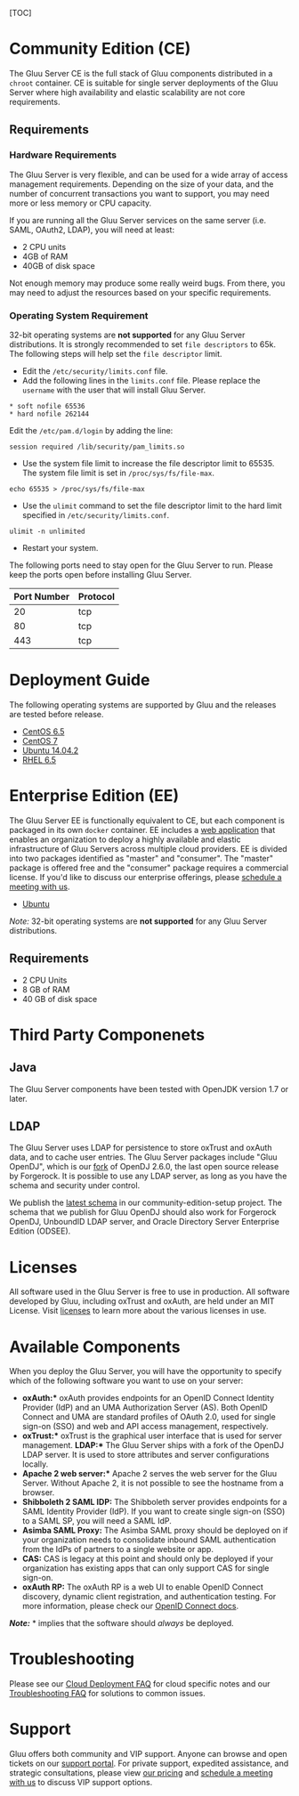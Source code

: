 [TOC]

# Community Edition (CE) 
The Gluu Server CE is the full stack of Gluu components distributed in a
`chroot` container. CE is suitable for single server deployments of the
Gluu Server where high availability and elastic scalability are not core
requirements.

## Requirements
### Hardware Requirements
The Gluu Server is very flexible, and can be used for a wide array of
access management requirements. Depending on the size of your data, and
the number of concurrent transactions you want to support, you may need
more or less memory or CPU capacity.

If you are running all the Gluu Server services on the same server (i.e.
SAML, OAuth2, LDAP), you will need at least:

- 2 CPU units
- 4GB of RAM
- 40GB of disk space

Not enough memory may produce some really weird bugs. From there, you
may need to adjust the resources based on your specific requirements.

### Operating System Requirement
32-bit operating systems are **not supported** for any Gluu
Server distributions. 
It is strongly recommended to set `file descriptors`
to 65k. The following steps will help set the `file descriptor` limit.

* Edit the `/etc/security/limits.conf` file.
* Add the following lines in the `limits.conf` file. Please replace the `username` with the user that will install Gluu Server.
	
```
* soft nofile 65536
* hard nofile 262144

```

Edit the `/etc/pam.d/login` by adding the line:
```
session required /lib/security/pam_limits.so
```
* Use the system file limit to increase the file descriptor limit to 65535. The system file limit is set in `/proc/sys/fs/file-max`.
```
echo 65535 > /proc/sys/fs/file-max
```

* Use the `ulimit` command to set the file descriptor limit to the hard limit specified in `/etc/security/limits.conf`.
```
ulimit -n unlimited
```
* Restart your system.

The following ports need to stay open for the Gluu Server to run. Please keep the ports open before installing Gluu Server.

|	Port Number	|	Protocol	|
|-----------------------|-----------------------|
|	20		|	tcp		|
|	80		|	tcp		|
|	443		|	tcp		|

# Deployment Guide
The following operating systems are supported by Gluu and the releases are tested before release.

- [CentOS 6.5](./centos.md)
- [CentOS 7](./centos7.md)
- [Ubuntu 14.04.2](./ubuntu.md)
- [RHEL 6.5](./rhel.md)

# Enterprise Edition (EE)
The Gluu Server EE is functionally equivalent to CE, but each component
is packaged in its own `docker` container. EE includes a [web
application](http://www.gluu.org/docs-cluster/admin-guide/webui/) that
enables an organization to deploy a highly available and elastic
infrastructure of Gluu Servers across multiple cloud providers. EE is
divided into two packages identified as "master" and "consumer". The
"master" package is offered free and the "consumer" package requires a
commercial license. If you'd like to discuss our enterprise offerings,
please [schedule a meeting with us](http://gluu.org/booking).

- [Ubuntu](http://www.gluu.org/docs-cluster/admin-guide/installation/)

*Note:* 32-bit operating systems are **not supported** for any Gluu
Server distributions.

## Requirements

- 2 CPU Units
- 8 GB of RAM
- 40 GB of disk space

# Third Party Componenets
## Java
The Gluu Server components have been tested with OpenJDK version 1.7 or
later.

## LDAP
The Gluu Server uses LDAP for persistence to store oxTrust and oxAuth
data, and to cache user entries.  The Gluu Server packages include "Gluu
OpenDJ", which is our
[fork](https://github.com/GluuFederation/gluu-opendj) of OpenDJ 2.6.0,
the last open source release by Forgerock. It is possible to use any
LDAP server, as long as you have the schema and security under control.

We publish the [latest
schema](https://github.com/GluuFederation/community-edition-setup/tree/master/static)
in our community-edition-setup project. The schema that we publish for
Gluu OpenDJ should also work for Forgerock OpenDJ, UnboundID LDAP
server, and Oracle Directory Server Enterprise Edition (ODSEE).

# Licenses
All software used in the Gluu Server is free to use in production. All
software developed by Gluu, including oxTrust and oxAuth, are held under
an MIT License. Visit
[licenses](../../admin-guide/introduction/index.md#licenses) to learn
more about the various licenses in use.

# Available Components

When you deploy the Gluu Server, you will have the opportunity to
specify which of the following software you want to use on your
server:

- __oxAuth:*__ oxAuth provides endpoints for an OpenID Connect Identity
  Provider (IdP) and an UMA Authorization Server (AS). Both OpenID
  Connect and UMA are standard profiles of OAuth 2.0, used for single
  sign-on (SSO) and web and API access management, respectively.
- __oxTrust:*__ oxTrust is the graphical user interface that is used for
  server management.
  __LDAP:*__ The Gluu Server ships with a fork of the OpenDJ LDAP server.
  It is used to store attributes and server configurations locally.
- __Apache 2 web server:*__ Apache 2 serves the web server for the Gluu
  Server. Without Apache 2, it is not possible to see the hostname from 
  a browser.
- **Shibboleth 2 SAML IDP:** The Shibboleth server provides endpoints
  for a SAML Identity Provider (IdP). If you want to create single
  sign-on (SSO) to a SAML SP, you will need a SAML IdP.
- **Asimba SAML Proxy:** The Asimba SAML proxy should be deployed on if
  your organization needs to consolidate inbound SAML authentication
  from the IdPs of partners to a single website or app.
- **CAS:** CAS is legacy at this point and should only be deployed if
  your organization has existing apps that can only support CAS for
  single sign-on.
- **oxAuth RP:** The oxAuth RP is a web UI to enable OpenID Connect
  discovery, dynamic client registration, and authentication testing.
  For more information, please check our [OpenID Connect
  docs](../openid-connect/index.md).

*__Note:__* * implies that the software should *always* be deployed.

# Troubleshooting
Please see our [Cloud Deployment FAQ](../../faq/cloud-faq.md) for cloud
specific notes and our [Troubleshooting
FAQ](../../faq/troubleshooting.md) for solutions to common issues.

# Support
Gluu offers both community and VIP support. Anyone can browse and open
tickets on our [support portal](http://support.gluu.org). For private
support, expedited assistance, and strategic consultations, please view
[our pricing](http://gluu.org/pricing) and [schedule a meeting with
us](http://gluu.org/booking) to discuss VIP support options.

